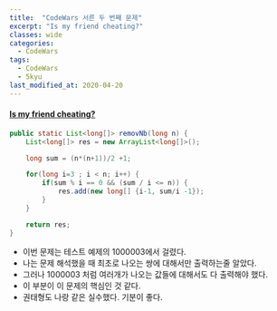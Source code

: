 ```yaml
---
title:  "CodeWars 서른 두 번째 문제"
excerpt: "Is my friend cheating?"
classes: wide
categories:
  - CodeWars
tags:
  - CodeWars
  - 5kyu
last_modified_at: 2020-04-20
---
```


#### [Is my friend cheating?](https://www.codewars.com/kata/5547cc7dcad755e480000004)

```java
public static List<long[]> removNb(long n) {
    List<long[]> res = new ArrayList<long[]>();

    long sum = (n*(n+1))/2 +1; 

    for(long i=3 ; i < n; i++) {
        if(sum % i == 0 && (sum / i <= n)) {
            res.add(new long[] {i-1, sum/i -1});
        }
    }

    return res;
}
```

* 이번 문제는 테스트 예제의 1000003에서 걸렸다.
* 나는 문제 해석했을 때 최초로 나오는 쌍에 대해서만 출력하는줄 알았다.
* 그러나 1000003 처럼 여러개가 나오는 값들에 대해서도 다 출력해야 했다.
* 이 부분이 이 문제의 핵심인 것 같다.
* 권태형도 나랑 같은 실수했다. 기분이 좋다.